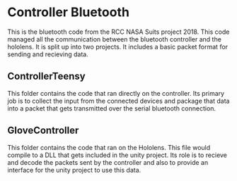 # Controller Bluetooth
This is the bluetooth code from the RCC NASA Suits project 2018. This code managed all the communication between the bluetooth controller and the hololens. It is split up into two projects. It includes a basic packet format for sending and recieving data.

## ControllerTeensy

This folder contains the code that ran directly on the controller. Its primary job is to collect the input from the connected devices and package that data into a packet that gets transmitted over the serial bluetooth connection.

## GloveController

This folder contains the code that ran on the Hololens. This file would compile to a DLL that gets included in the unity project. Its role is to recieve and decode the packets sent by the controller and also to provide an interface for the unity project to use this data.
